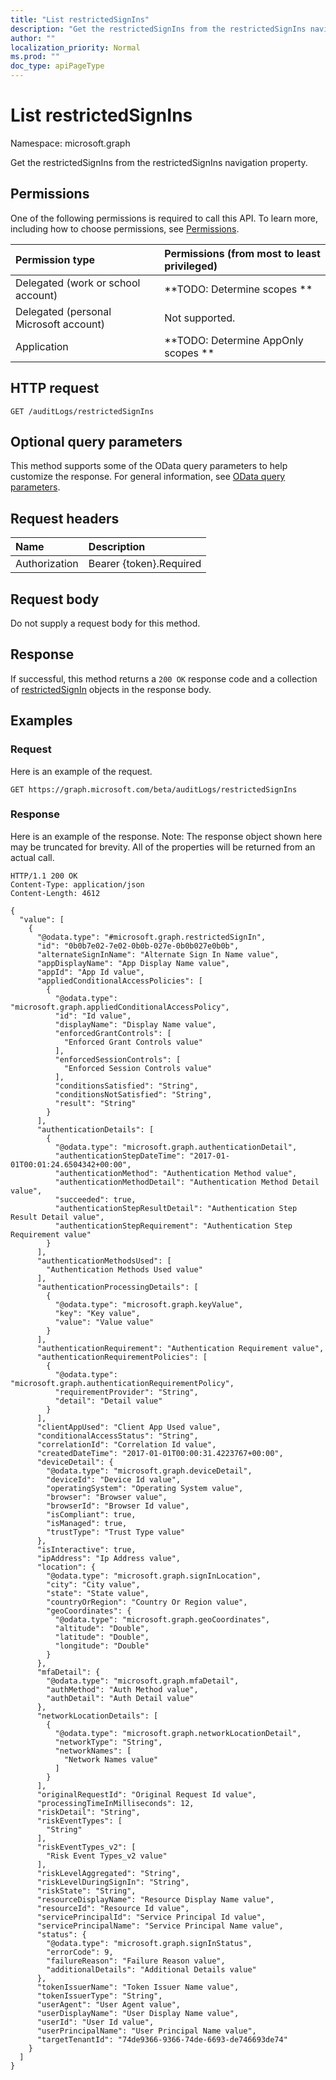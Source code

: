 ```yaml
---
title: "List restrictedSignIns"
description: "Get the restrictedSignIns from the restrictedSignIns navigation property."
author: ""
localization_priority: Normal
ms.prod: ""
doc_type: apiPageType
---
```


# List restrictedSignIns

Namespace: microsoft.graph

Get the restrictedSignIns from the restrictedSignIns navigation property.

## Permissions
One of the following permissions is required to call this API. To learn more, including how to choose permissions, see [Permissions](/concepts/permissions-reference.md).

|Permission type|Permissions (from most to least privileged)|
|:---|:---|
|Delegated (work or school account)|**TODO: Determine scopes **|
|Delegated (personal Microsoft account)|Not supported.|
|Application|**TODO: Determine AppOnly scopes **|

## HTTP request
<!-- {
  "blockType": "ignored"
}
-->
``` http
GET /auditLogs/restrictedSignIns
```

## Optional query parameters
This method supports some of the OData query parameters to help customize the response. For general information, see [OData query parameters](/graph/query-parameters).

## Request headers
|Name|Description|
|:---|:---|
|Authorization|Bearer {token}.Required|

## Request body
Do not supply a request body for this method.

## Response
If successful, this method returns a `200 OK` response code and a collection of [restrictedSignIn](../resources/restrictedsignin.md) objects in the response body.

## Examples

### Request
Here is an example of the request.
<!-- {
  "blockType": "request",
  "name": "get_restrictedsignin"
}
-->
``` http
GET https://graph.microsoft.com/beta/auditLogs/restrictedSignIns
```

### Response
Here is an example of the response. Note: The response object shown here may be truncated for brevity. All of the properties will be returned from an actual call.
<!-- {
  "blockType": "response",
  "truncated": true,
  "@odata.type": "collection(microsoft.graph.restrictedsignin)"
}
-->
``` http
HTTP/1.1 200 OK
Content-Type: application/json
Content-Length: 4612

{
  "value": [
    {
      "@odata.type": "#microsoft.graph.restrictedSignIn",
      "id": "0b0b7e02-7e02-0b0b-027e-0b0b027e0b0b",
      "alternateSignInName": "Alternate Sign In Name value",
      "appDisplayName": "App Display Name value",
      "appId": "App Id value",
      "appliedConditionalAccessPolicies": [
        {
          "@odata.type": "microsoft.graph.appliedConditionalAccessPolicy",
          "id": "Id value",
          "displayName": "Display Name value",
          "enforcedGrantControls": [
            "Enforced Grant Controls value"
          ],
          "enforcedSessionControls": [
            "Enforced Session Controls value"
          ],
          "conditionsSatisfied": "String",
          "conditionsNotSatisfied": "String",
          "result": "String"
        }
      ],
      "authenticationDetails": [
        {
          "@odata.type": "microsoft.graph.authenticationDetail",
          "authenticationStepDateTime": "2017-01-01T00:01:24.6504342+00:00",
          "authenticationMethod": "Authentication Method value",
          "authenticationMethodDetail": "Authentication Method Detail value",
          "succeeded": true,
          "authenticationStepResultDetail": "Authentication Step Result Detail value",
          "authenticationStepRequirement": "Authentication Step Requirement value"
        }
      ],
      "authenticationMethodsUsed": [
        "Authentication Methods Used value"
      ],
      "authenticationProcessingDetails": [
        {
          "@odata.type": "microsoft.graph.keyValue",
          "key": "Key value",
          "value": "Value value"
        }
      ],
      "authenticationRequirement": "Authentication Requirement value",
      "authenticationRequirementPolicies": [
        {
          "@odata.type": "microsoft.graph.authenticationRequirementPolicy",
          "requirementProvider": "String",
          "detail": "Detail value"
        }
      ],
      "clientAppUsed": "Client App Used value",
      "conditionalAccessStatus": "String",
      "correlationId": "Correlation Id value",
      "createdDateTime": "2017-01-01T00:00:31.4223767+00:00",
      "deviceDetail": {
        "@odata.type": "microsoft.graph.deviceDetail",
        "deviceId": "Device Id value",
        "operatingSystem": "Operating System value",
        "browser": "Browser value",
        "browserId": "Browser Id value",
        "isCompliant": true,
        "isManaged": true,
        "trustType": "Trust Type value"
      },
      "isInteractive": true,
      "ipAddress": "Ip Address value",
      "location": {
        "@odata.type": "microsoft.graph.signInLocation",
        "city": "City value",
        "state": "State value",
        "countryOrRegion": "Country Or Region value",
        "geoCoordinates": {
          "@odata.type": "microsoft.graph.geoCoordinates",
          "altitude": "Double",
          "latitude": "Double",
          "longitude": "Double"
        }
      },
      "mfaDetail": {
        "@odata.type": "microsoft.graph.mfaDetail",
        "authMethod": "Auth Method value",
        "authDetail": "Auth Detail value"
      },
      "networkLocationDetails": [
        {
          "@odata.type": "microsoft.graph.networkLocationDetail",
          "networkType": "String",
          "networkNames": [
            "Network Names value"
          ]
        }
      ],
      "originalRequestId": "Original Request Id value",
      "processingTimeInMilliseconds": 12,
      "riskDetail": "String",
      "riskEventTypes": [
        "String"
      ],
      "riskEventTypes_v2": [
        "Risk Event Types_v2 value"
      ],
      "riskLevelAggregated": "String",
      "riskLevelDuringSignIn": "String",
      "riskState": "String",
      "resourceDisplayName": "Resource Display Name value",
      "resourceId": "Resource Id value",
      "servicePrincipalId": "Service Principal Id value",
      "servicePrincipalName": "Service Principal Name value",
      "status": {
        "@odata.type": "microsoft.graph.signInStatus",
        "errorCode": 9,
        "failureReason": "Failure Reason value",
        "additionalDetails": "Additional Details value"
      },
      "tokenIssuerName": "Token Issuer Name value",
      "tokenIssuerType": "String",
      "userAgent": "User Agent value",
      "userDisplayName": "User Display Name value",
      "userId": "User Id value",
      "userPrincipalName": "User Principal Name value",
      "targetTenantId": "74de9366-9366-74de-6693-de746693de74"
    }
  ]
}
```

